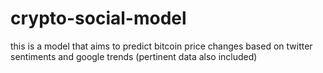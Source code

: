 # crypto-social-model
this is a model that aims to predict bitcoin price changes based on twitter sentiments and google trends (pertinent data also included)
